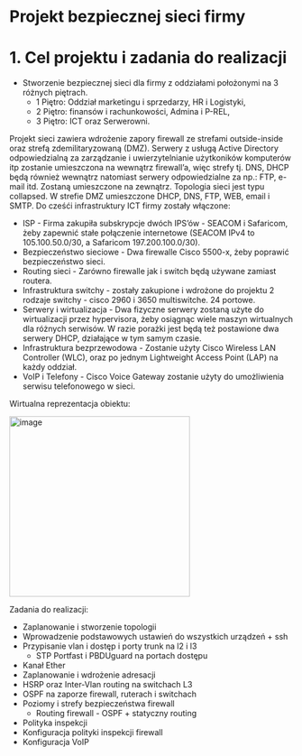 # Projekt bezpiecznej sieci firmy

# 1. Cel projektu i zadania do realizacji

 - Stworzenie bezpiecznej sieci dla firmy z oddziałami położonymi na 3 różnych piętrach.
   - 1 Piętro: Oddział marketingu i sprzedarzy, HR i Logistyki,
   - 2 Piętro: finansów i rachunkowości, Admina i P-REL,
   - 3 Piętro: ICT oraz Serwerowni.
 
Projekt sieci zawiera wdrożenie zapory firewall ze strefami outside-inside oraz strefą zdemilitaryzowaną (DMZ). Serwery z usługą Active Directory odpowiedzialną za zarządzanie i uwierzytelnianie użytkoników komputerów itp zostanie umieszczona na wewnątrz firewall’a, więc strefy tj. DNS, DHCP będą również wewnątrz natomiast serwery odpowiedzialne za np.: FTP, e-mail itd. Zostaną umieszczone na zewnątrz. Topologia sieci jest typu collapsed. W strefie DMZ umieszczone DHCP, DNS, FTP, WEB, email i SMTP. Do cześći infrastruktury ICT firmy zostały włączone:
- ISP - Firma zakupiła subskrypcje dwóch IPS’ów - SEACOM i Safaricom, żeby zapewnić stałe połączenie internetowe (SEACOM IPv4 to 105.100.50.0/30, a Safaricom 197.200.100.0/30).
- Bezpieczeństwo sieciowe - Dwa firewalle Cisco 5500-x, żeby poprawić bezpieczeństwo sieci.
- Routing sieci - Zarówno firewalle jak i switch będą używane zamiast routera.
- Infrastruktura switchy - zostały zakupione i wdrożone do projektu 2 rodzaje switchy - cisco 2960 i 3650 multiswitche. 24 portowe.
- Serwery i wirtualizacja - Dwa fizyczne serwery zostaną użyte do wirtualizacji przez hypervisora, żeby osiągnąc wiele maszyn wirtualnych dla różnych serwisów. W razie porażki jest będą też postawione dwa serwery DHCP, działające w tym samym czasie.
- Infrastruktura bezprzewodowa - Zostanie użyty Cisco Wireless LAN Controller (WLC), oraz po jednym Lightweight Access Point (LAP) na każdy oddział.
- VoIP i Telefony - Cisco Voice Gateway zostanie użyty do umożliwienia serwisu telefonowego w sieci.

Wirtualna reprezentacja obiektu:

<img width="320" height="320" alt="image" src="https://github.com/user-attachments/assets/7eea2b6e-731e-4e1f-854e-796cf76ad9cc" />

Zadania do realizacji:
- Zaplanowanie i stworzenie topologii
- Wprowadzenie podstawowych ustawień do wszystkich urządzeń + ssh
- Przypisanie vlan i dostęp i porty trunk na l2 i l3
  - STP Portfast i PBDUguard na portach dostępu
- Kanał Ether
- Zaplanowanie i wdrożenie adresacji
- HSRP oraz Inter-Vlan routing na switchach L3
- OSPF na zaporze firewall, ruterach i switchach
- Poziomy i strefy bezpieczeństwa firewall
  - Routing firewall - OSPF + statyczny routing
- Polityka inspekcji
- Konfiguracja polityki inspekcji firewall
- Konfiguracja VoIP
